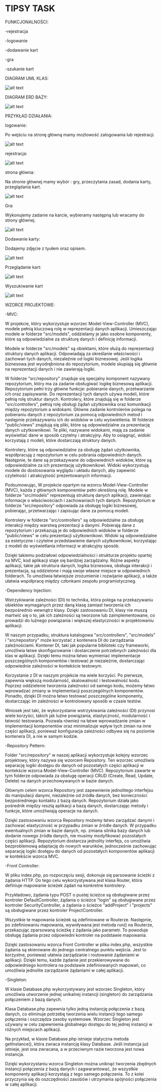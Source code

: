 # TIPSY TASK

FUNKCJONALNOŚCI:

-rejestracja

-logowanie

-dodawanie kart

-gra

-szukanie kart

DIAGRAM UML KLAS:

![alt text](./Readme_png/UML3.png)


DIAGRAM ERD BAZY:


![alt text](./Readme_png/ERD.png)


PRZYKŁAD DZIAŁANIA:  

logowanie:

Po wejściu na stronę główną mamy możlowość zalogowania lub rejestracji.

![alt text](./Readme_png/logowanie.png)

rejestracja:

![alt text](./Readme_png/rejestracja.png)

strona główna:

Na stronie głównej mamy wybór : gry, przeczytania zasad, dodania karty, przeglądania kart.

![alt text](./Readme_png/profil.png)

Gra:

Wykonujemy zadanie na karcie, wybieramy następną lub wracamy do strony głównej.

![alt text](./Readme_png/gra.png)

Dodawanie karty:

Dodajemy zdjęcie z tyułem oraz opisem.

![alt text](./Readme_png/dodawanie_karty.png)

Przeglądanie kart:

![alt text](./Readme_png/plrzeglądanie_kart.png)




Wyszukiwanie kart

![alt text](./Readme_png/szukanie.png)


WZORCE PROJEKTOWE:

-MVC:

W projekcie, który wykorzystuje wzorzec Model-View-Controller (MVC), modele pełnią kluczową rolę w reprezentacji danych aplikacji. Umieszczając modele w folderze "src/models", oddzielamy je jako osobne komponenty, które są odpowiedzialne za strukturę danych i definicję informacji.

Modele w folderze "src/models" są obiektami, które służą do reprezentacji struktury danych aplikacji. Odpowiadają za określanie właściwości i zachowań tych danych, niezależnie od logiki biznesowej. Jeśli logika biznesowa jest wyodrębniona do repozytorium, modele skupiają się głównie na reprezentacji danych i nie zawierają logiki.

W folderze "src/repository" znajduje się specjalny komponent nazywany repozytorium, który ma za zadanie obsługiwać logikę biznesową aplikacji. Repozytorium pełni trzy główne funkcje: pobieranie danych, przetwarzanie ich oraz zapisywanie. Do reprezentacji tych danych używa modeli, które pełnią rolę struktur danych.
Kontrolery, które znajdują się w folderze "src/controllers", pełnią rolę obsługi żądań użytkownika oraz komunikacji między repozytorium a widokami. Główne zadanie kontrolerów polega na pobieraniu danych z repozytorium za pomocą odpowiednich metod i następnie przekazywaniu ich do widoków w celu wyświetlenia.
W folderze "public/views" znajdują się pliki, które są odpowiedzialne za prezentację danych użytkownikowi. Te pliki, nazywane widokami, mają za zadanie wyświetlać dane w sposób czytelny i atrakcyjny. Aby to osiągnąć, widoki korzystają z modeli, które dostarczają struktury danych.

Kontrolery, które są odpowiedzialne za obsługę żądań użytkownika, współpracują z repozytorium w celu pobrania odpowiednich danych. Następnie, te dane są przekazywane do odpowiednich widoków, które są odpowiedzialne za ich prezentację użytkownikowi. Widoki wykorzystują modele do dostosowania wyglądu i układu danych, aby zapewnić czytelność i atrakcyjność prezentowanych informacji.

Podsumowując,  W projekcie opartym na wzorcu Model-View-Controller (MVC), każda z głównych komponentów pełni określoną rolę. Modele w folderze "src/models" reprezentują strukturę danych aplikacji, zawierając informacje o właściwościach i zachowaniach tych danych. Repozytorium w folderze "src/repository" odpowiada za obsługę logiki biznesowej, pobierając, przetwarzając i zapisując dane za pomocą modeli.

Kontrolery w folderze "src/controllers" są odpowiedzialne za obsługę interakcji między warstwą prezentacji a danymi. Pobierają dane z repozytorium i przekazują je do odpowiednich widoków w folderze "public/views" w celu prezentacji użytkownikowi. Widoki są odpowiedzialne za estetyczne i czytelne przedstawienie danych użytkownikowi, korzystając z modeli do wyświetlania informacji w atrakcyjny sposób.

Dzięki takiemu podziałowi odpowiedzialności i strukturze projektu opartej na MVC, kod aplikacji staje się bardziej zarządzalny. Różne aspekty aplikacji, takie jak struktura danych, logika biznesowa, obsługa interakcji i prezentacja, są oddzielone i mają swoje własne miejsce w odpowiednich folderach. To umożliwia łatwiejsze zrozumienie i rozwijanie aplikacji, a także ułatwia współpracę między członkami zespołu programistyczneg.


-Dependency Injection:

Wstrzykiwanie zależności (DI) to technika, która polega na przekazywaniu obiektów wymaganych przez daną klasę zamiast tworzenia ich bezpośrednio wewnątrz klasy. Dzięki zastosowaniu DI, klasy nie muszą martwić się o to, jak ich zależności są tworzone lub zaimplementowane, co prowadzi do luźnego powiązania i większej elastyczności w projektowaniu aplikacji.

W naszym przypadku, struktura katalogowa "src/controllers", "src/models" i "src/repository" może korzystać z kontenera DI do zarządzania zależnościami. Kontener DI, taki jak popularne biblioteki czy frameworki, umożliwia łatwe skonfigurowanie i dostarczenie potrzebnych zależności dla klas w aplikacji. Dzięki temu można łatwo wymieniać implementacje poszczególnych komponentów i testować je niezależnie, dostarczając odpowiednie zależności w kontekście testowym.

Korzystanie z DI w naszym projekcie ma wiele korzyści. Po pierwsze, zapewnia większą modularność, skalowalność i testowalność kodu. Poprzez oddzielenie tworzenia zależności od samego kodu, możemy łatwo wprowadzać zmiany w implementacji poszczególnych komponentów. Ponadto, dzięki DI można łatwo testować poszczególne komponenty, dostarczając im zależności w kontrolowany sposób w czasie testów.

Wniosek jest taki, że wykorzystanie wstrzykiwania zależności (DI) przynosi wiele korzyści, takich jak luźne powiązania, elastyczność, modularność i łatwość testowania. Pozwala również na łatwe wprowadzanie zmian w implementacji komponentów oraz minimalizuje wpływ tych zmian na inne części aplikacji, ponieważ konfiguracja zależności odbywa się na poziomie kontenera DI, a nie w samym kodzie.


-Repository Pettern:

Folder "src/repository" w naszej aplikacji wykorzystuje kolejny wzorzec projektowy, który nazywa się wzorcem Repository. Ten wzorzec umożliwia separację logiki dostępu do danych od pozostałych części aplikacji w kontekście wzorca Model-View-Controller (MVC). Repozytorium zawarte w tym folderze odpowiada za obsługę operacji CRUD (Create, Read, Update, Delete) na danych przechowywanych w bazie danych.

Głównym celem wzorca Repository jest zapewnienie jednolitego interfejsu do manipulacji danymi, niezależnie od źródła danych, bez konieczności bezpośredniego kontaktu z bazą danych. Repozytorium działa jako pośrednik między resztą aplikacji a bazą danych, dostarczając metody i funkcje, które umożliwiają operacje na danych.

Dzięki zastosowaniu wzorca Repository możemy łatwo zarządzać danymi i zachować elastyczność w przypadku zmian w źródle danych. W przypadku ewentualnych zmian w bazie danych, np. zmiana silnika bazy danych lub dodanie nowego źródła danych, nie musimy modyfikować pozostałych części aplikacji. Repozytorium dostarcza jednolity interfejs, co umożliwia bezproblemową adaptację do nowych warunków, jednocześnie zachowując separację logiki dostępu do danych od pozostałych komponentów aplikacji w kontekście wzorca MVC.


-Front Controller:

W pliku index.php, po rozpoczęciu sesji, dokonuje się parsowanie ścieżki z żądania HTTP. Do tego celu wykorzystywana jest klasa Router, która definiuje mapowanie ścieżek żądań na konkretne kontrolery.

Przykładowo, żądania typu POST o pustej ścieżce są obsługiwane przez kontroler DefaultController, żądania o ścieżce "login" są obsługiwane przez kontroler SecurityController, a żądania o ścieżce "addProject" i "projects" są obsługiwane przez kontroler ProjectController.

Wszystkie te mapowania ścieżek są zdefiniowane w Routerze. Następnie, po zdefiniowaniu mapowania, wywoływana jest metoda run() na Routerze, przekazując zparsowaną ścieżkę z żądania jako parametr. To powoduje obsługę żądania przez odpowiedni kontroler na podstawie mapowania.

Dzięki zastosowaniu wzorca Front Controller w pliku index.php, wszystkie żądania są skierowane do jednego centralnego punktu wejścia. Jest to korzystne, ponieważ ułatwia zarządzanie i routowanie żądaniami w aplikacji. Dzięki temu, każde żądanie jest przekierowywane do odpowiedniego kontrolera na podstawie zdefiniowanych mapowań, co umożliwia jednolite zarządzanie żądaniami w całej aplikacji.


-Singleton:

W klasie Database.php wykorzystywany jest wzorzec Singleton, który umożliwia utworzenie jednej unikalnej instancji (singleton) do zarządzania połączeniem z bazą danych.

Klasa Database.php zapewnia tylko jedną instancję połączenia z bazą danych, co eliminuje potrzebę tworzenia wielu instancji tego samego połączenia i oszczędza zasoby systemowe. Wzorzec Singleton jest używany w celu zapewnienia globalnego dostępu do tej jednej instancji w różnych miejscach aplikacji.

Na przykład, w klasie Database.php istnieje statyczna metoda getInstance(), która zwraca instancję klasy Database. Jeśli instancja już istnieje, jest ona zwracana, a w przeciwnym razie tworzona jest nowa instancja.

Dzięki wykorzystaniu wzorca Singleton można uniknąć tworzenia zbędnych instancji połączenia z bazą danych i zagwarantować, że wszystkie komponenty aplikacji korzystają z tego samego połączenia. To z kolei przyczynia się do oszczędności zasobów i utrzymania spójności połączenia w całej aplikacji.


